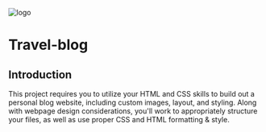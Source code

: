 ![logo](https://user-images.githubusercontent.com/67700408/112503697-705c4d80-8d8b-11eb-94bf-4d91a379b128.jpg)
# Travel-blog

## Introduction
This project requires you to utilize your HTML and CSS skills to build out a personal blog website, including custom images, layout, and styling. Along with webpage design considerations, you'll work to appropriately structure your files, as well as use proper CSS and HTML formatting & style.

